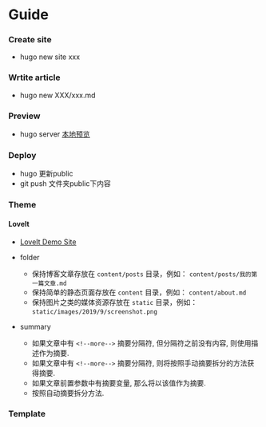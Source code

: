 # Guide


<!--more-->

### Create site

* hugo new site xxx

### Wrtite article

* hugo new XXX/xxx.md

### Preview

* hugo server  [本地预览](localhost:1313)

### Deploy

* hugo 更新public
* git push 文件夹public下内容

### Theme

#### LoveIt

* [LoveIt Demo Site](https://hugoloveit.com)

* folder
  * 保持博客文章存放在 `content/posts` 目录，例如： `content/posts/我的第一篇文章.md`
  * 保持简单的静态页面存放在 `content` 目录，例如： `content/about.md`
  * 保持图片之类的媒体资源存放在 `static` 目录，例如： `static/images/2019/9/screenshot.png`

* summary
  * 如果文章中有 `<!--more-->` 摘要分隔符, 但分隔符之前没有内容, 则使用描述作为摘要.
  * 如果文章中有 `<!--more-->` 摘要分隔符, 则将按照手动摘要拆分的方法获得摘要.
  * 如果文章前置参数中有摘要变量, 那么将以该值作为摘要.
  * 按照自动摘要拆分方法.

### Template




